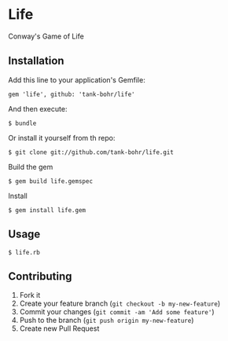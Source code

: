 # Life

Conway's Game of Life

## Installation

Add this line to your application's Gemfile:

    gem 'life', github: 'tank-bohr/life'

And then execute:

    $ bundle

Or install it yourself from th repo:

    $ git clone git://github.com/tank-bohr/life.git

Build the gem
    
    $ gem build life.gemspec

Install

    $ gem install life.gem

## Usage

    $ life.rb

## Contributing

1. Fork it
2. Create your feature branch (`git checkout -b my-new-feature`)
3. Commit your changes (`git commit -am 'Add some feature'`)
4. Push to the branch (`git push origin my-new-feature`)
5. Create new Pull Request
